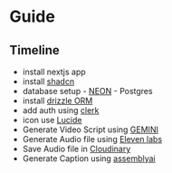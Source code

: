 # Guide

## Timeline

-   install nextjs app
-   install [shadcn](https://ui.shadcn.com/)
-   database setup - [NEON](https://neon.tech/) - Postgres
-   install [drizzle ORM](https://orm.drizzle.team/)
-   add auth using [clerk](https://clerk.com/)
-   icon use [Lucide](https://lucide.dev/)
-   Generate Video Script using [GEMINI](https://aistudio.google.com/app/prompts/new_chat)
-   Generate Audio file using [Eleven labs](https://elevenlabs.io/)
-   Save Audio file in [Cloudinary](https://console.cloudinary.com/)
-   Generate Caption using [assemblyai](https://www.assemblyai.com/app)
